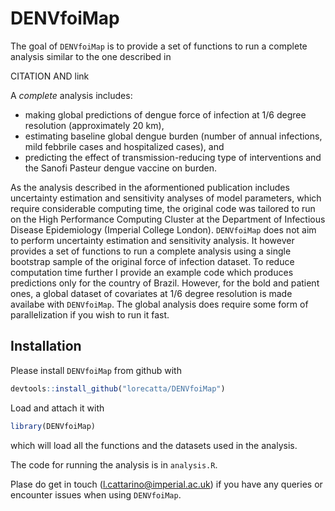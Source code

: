 
<!-- README.md is generated from README.Rmd. Please edit that file -->
DENVfoiMap
==========

<!-- badges: start -->
<!-- badges: end -->
The goal of `DENVfoiMap` is to provide a set of functions to run a complete analysis similar to the one described in

CITATION AND link

A *complete* analysis includes:

-   making global predictions of dengue force of infection at 1/6 degree resolution (approximately 20 km),
-   estimating baseline global dengue burden (number of annual infections, mild febbrile cases and hospitalized cases), and
-   predicting the effect of transmission-reducing type of interventions and the Sanofi Pasteur dengue vaccine on burden.

As the analysis described in the aformentioned publication includes uncertainty estimation and sensitivity analyses of model parameters, which require considerable computing time, the original code was tailored to run on the High Performance Computing Cluster at the Department of Infectious Disease Epidemiology (Imperial College London). `DENVfoiMap` does not aim to perform uncertainty estimation and sensitivity analysis. It however provides a set of functions to run a complete analysis using a single bootstrap sample of the original force of infection dataset. To reduce computation time further I provide an example code which produces predictions only for the country of Brazil. However, for the bold and patient ones, a global dataset of covariates at 1/6 degree resolution is made availabe with `DENVfoiMap`. The global analysis does require some form of parallelization if you wish to run it fast.

Installation
------------

Please install `DENVfoiMap` from github with

``` r
devtools::install_github("lorecatta/DENVfoiMap")
```

Load and attach it with

``` r
library(DENVfoiMap)
```

which will load all the functions and the datasets used in the analysis.

The code for running the analysis is in `analysis.R`.

Plase do get in touch (<l.cattarino@imperial.ac.uk>) if you have any queries or encounter issues when using `DENVfoiMap`.
